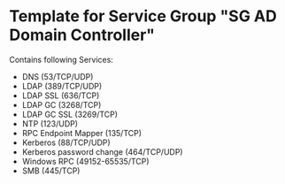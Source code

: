 # Template for Service Group "SG AD Domain Controller"
Contains following Services:
* DNS (53/TCP/UDP)
* LDAP (389/TCP/UDP)
* LDAP SSL (636/TCP)
* LDAP GC (3268/TCP)
* LDAP GC SSL (3269/TCP)
* NTP (123/UDP)
* RPC Endpoint Mapper (135/TCP)
* Kerberos (88/TCP/UDP)
* Kerberos password change (464/TCP/UDP)
* Windows RPC (49152-65535/TCP)
* SMB (445/TCP)
